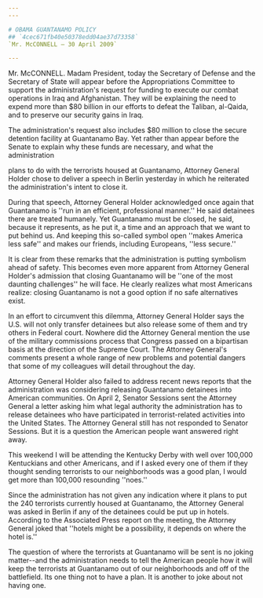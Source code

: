 ```yaml
---
---

# OBAMA GUANTANAMO POLICY
## `4cec671fb40e50378edd04ae37d73358`
`Mr. McCONNELL — 30 April 2009`

---
```



Mr. McCONNELL. Madam President, today the Secretary of Defense and 
the Secretary of State will appear before the Appropriations Committee 
to support the administration's request for funding to execute our 
combat operations in Iraq and Afghanistan. They will be explaining the 
need to expend more than $80 billion in our efforts to defeat the 
Taliban, al-Qaida, and to preserve our security gains in Iraq.

The administration's request also includes $80 million to close the 
secure detention facility at Guantanamo Bay. Yet rather than appear 
before the Senate to explain why these funds are necessary, and what 
the administration


plans to do with the terrorists housed at Guantanamo, Attorney General 
Holder chose to deliver a speech in Berlin yesterday in which he 
reiterated the administration's intent to close it.

During that speech, Attorney General Holder acknowledged once again 
that Guantanamo is ''run in an efficient, professional manner.'' He 
said detainees there are treated humanely. Yet Guantanamo must be 
closed, he said, because it represents, as he put it, a time and an 
approach that we want to put behind us. And keeping this so-called 
symbol open ''makes America less safe'' and makes our friends, 
including Europeans, ''less secure.''

 It is clear from these remarks that the administration is putting 
symbolism ahead of safety. This becomes even more apparent from 
Attorney General Holder's admission that closing Guantanamo will be 
''one of the most daunting challenges'' he will face. He clearly 
realizes what most Americans realize: closing Guantanamo is not a good 
option if no safe alternatives exist.

In an effort to circumvent this dilemma, Attorney General Holder says 
the U.S. will not only transfer detainees but also release some of them 
and try others in Federal court. Nowhere did the Attorney General 
mention the use of the military commissions process that Congress 
passed on a bipartisan basis at the direction of the Supreme Court. The 
Attorney General's comments present a whole range of new problems and 
potential dangers that some of my colleagues will detail throughout the 
day.

Attorney General Holder also failed to address recent news reports 
that the administration was considering releasing Guantanamo detainees 
into American communities. On April 2, Senator Sessions sent the 
Attorney General a letter asking him what legal authority the 
administration has to release detainees who have participated in 
terrorist-related activities into the United States. The Attorney 
General still has not responded to Senator Sessions. But it is a 
question the American people want answered right away.

This weekend I will be attending the Kentucky Derby with well over 
100,000 Kentuckians and other Americans, and if I asked every one of 
them if they thought sending terrorists to our neighborhoods was a good 
plan, I would get more than 100,000 resounding ''noes.''

Since the administration has not given any indication where it plans 
to put the 240 terrorists currently housed at Guantanamo, the Attorney 
General was asked in Berlin if any of the detainees could be put up in 
hotels. According to the Associated Press report on the meeting, the 
Attorney General joked that ''hotels might be a possibility, it depends 
on where the hotel is.''

The question of where the terrorists at Guantanamo will be sent is no 
joking matter--and the administration needs to tell the American people 
how it will keep the terrorists at Guantanamo out of our neighborhoods 
and off of the battlefield. Its one thing not to have a plan. It is 
another to joke about not having one.
